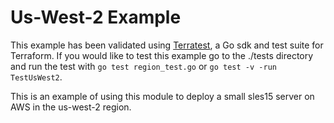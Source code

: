 # Us-West-2 Example

This example has been validated using [Terratest](https://terratest.gruntwork.io/), a Go sdk and test suite for Terraform.
If you would like to test this example go to the ./tests directory and run the test with `go test region_test.go` or `go test -v -run TestUsWest2`.

This is an example of using this module to deploy a small sles15 server on AWS in the us-west-2 region.
